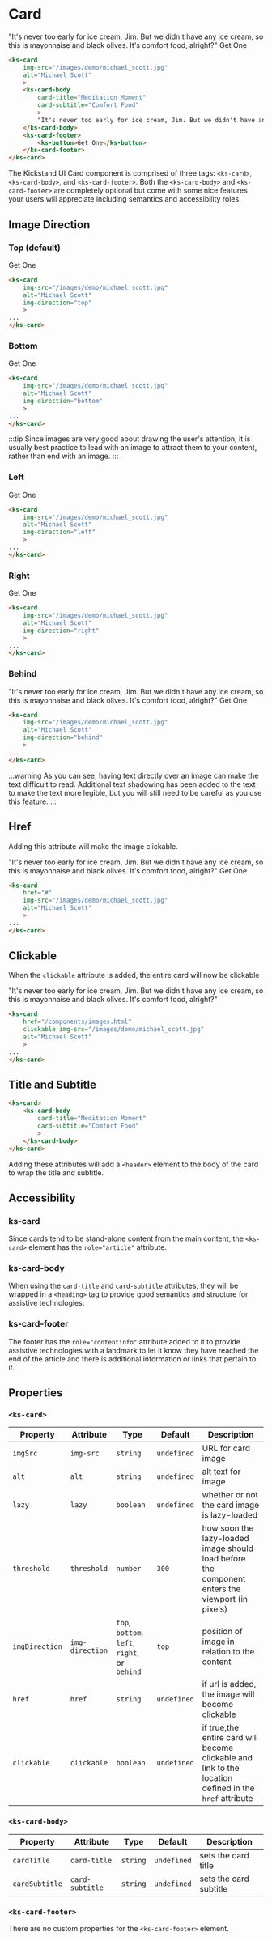 # Card

<div class="my-xl w-50 sm:w-75">
    <ks-card
        img-src="/images/demo/michael_scott.jpg"
        alt="Michael Scott"
        >
        <ks-card-body
            card-title="Meditation Moment"
            card-subtitle="Comfort Food"
            >
            "It's never too early for ice cream, Jim. But we didn't have any ice cream, so this is mayonnaise and black olives. It's comfort food, alright?"
        </ks-card-body>
        <ks-card-footer>
            <ks-button>Get One</ks-button>
        </ks-card-footer>
    </ks-card>
</div>

```html
<ks-card
    img-src="/images/demo/michael_scott.jpg"
    alt="Michael Scott"
    >
    <ks-card-body
        card-title="Meditation Moment"
        card-subtitle="Comfort Food"
        >
        "It's never too early for ice cream, Jim. But we didn't have any ice cream, so this is mayonnaise and black olives. It's comfort food, alright?"
    </ks-card-body>
    <ks-card-footer>
        <ks-button>Get One</ks-button>
    </ks-card-footer>
</ks-card>
```

The Kickstand UI Card component is comprised of three tags: `<ks-card>`, `<ks-card-body>`, and `<ks-card-footer>`. Both the `<ks-card-body>` and `<ks-card-footer>` are completely optional but come with some nice features your users will appreciate including semantics and accessibility roles.

## Image Direction

### Top (default)

<div>
    <ks-card img-src="/images/demo/michael_scott.jpg" alt="Michael Scott" class="w-40 mr-sm mb-sm">
        <ks-card-body card-title="Meditation Moment" card-subtitle="Comfort Food">
        </ks-card-body>
        <ks-card-footer>
            <ks-button>Get One</ks-button>
        </ks-card-footer>
    </ks-card>
</div>

```html
<ks-card 
    img-src="/images/demo/michael_scott.jpg"
    alt="Michael Scott"
    img-direction="top"
    >
...
</ks-card>
```

### Bottom

<div>
    <ks-card img-src="/images/demo/michael_scott.jpg" alt="Michael Scott" class="w-40 mr-sm mb-sm" img-direction="bottom">
        <ks-card-body card-title="Meditation Moment" card-subtitle="Comfort Food" img-display="bottom">
        </ks-card-body>
        <ks-card-footer>
            <ks-button>Get One</ks-button>
        </ks-card-footer>
    </ks-card>
</div>

```html
<ks-card
    img-src="/images/demo/michael_scott.jpg"
    alt="Michael Scott"
    img-direction="bottom"
    >
...
</ks-card>
```

:::tip
Since images are very good about drawing the user's attention, it is usually best practice to lead with an image to attract them to your content, rather than end with an image.
:::

### Left

<div>
    <ks-card img-src="/images/demo/michael_scott.jpg" alt="Michael Scott" class="mr-sm mb-sm" img-direction="left">
        <ks-card-body card-title="Meditation Moment" card-subtitle="Comfort Food">
        </ks-card-body>
        <ks-card-footer>
            <ks-button>Get One</ks-button>
        </ks-card-footer>
    </ks-card>
</div>

```html
<ks-card
    img-src="/images/demo/michael_scott.jpg"
    alt="Michael Scott"
    img-direction="left"
    >
...
</ks-card>
```

### Right

<div>
    <ks-card img-src="/images/demo/michael_scott.jpg" alt="Michael Scott" class="mr-sm mb-sm" img-direction="right">
        <ks-card-body card-title="Meditation Moment" card-subtitle="Comfort Food">
        </ks-card-body>
        <ks-card-footer>
            <ks-button>Get One</ks-button>
        </ks-card-footer>
    </ks-card>
</div>

```html
<ks-card
    img-src="/images/demo/michael_scott.jpg"
    alt="Michael Scott"
    img-direction="right"
    >
...
</ks-card>
```

### Behind

<div>
    <ks-card img-src="/images/demo/michael_scott.jpg" alt="Michael Scott" class="w-70 mr-sm mb-sm" img-direction="behind">
        <ks-card-body card-title="Meditation Moment" card-subtitle="Comfort Food" img-display="bottom">
            "It's never too early for ice cream, Jim. But we didn't have any ice cream, so this is mayonnaise and black olives. It's comfort food, alright?"
        </ks-card-body>
        <ks-card-footer>
            <ks-button>Get One</ks-button>
        </ks-card-footer>
    </ks-card>
</div>

```html
<ks-card
    img-src="/images/demo/michael_scott.jpg"
    alt="Michael Scott"
    img-direction="behind"
    >
...
</ks-card>
```

:::warning
As you can see, having text directly over an image can make the text difficult to read. Additional text shadowing has been added to the text to make the text more legible, but you will still need to be careful as you use this feature.
:::

## Href

Adding this attribute will make the image clickable.

<div>
    <ks-card img-src="/images/demo/michael_scott.jpg" alt="Michael Scott" class="w-50 mr-sm mb-sm" href="#">
        <ks-card-body card-title="Meditation Moment" card-subtitle="Comfort Food" img-display="bottom">
            "It's never too early for ice cream, Jim. But we didn't have any ice cream, so this is mayonnaise and black olives. It's comfort food, alright?"
        </ks-card-body>
        <ks-card-footer>
            <ks-button>Get One</ks-button>
        </ks-card-footer>
    </ks-card>
</div>

```html
<ks-card
    href="#"
    img-src="/images/demo/michael_scott.jpg"
    alt="Michael Scott"
    >
...
</ks-card>
```

## Clickable

When the `clickable` attribute is added, the entire card will now be clickable

<div>
    <ks-card img-src="/images/demo/michael_scott.jpg" alt="Michael Scott" class="w-50 mr-sm mb-sm" href="/components/images.html" clickable>
        <ks-card-body card-title="Meditation Moment" card-subtitle="Comfort Food" img-display="bottom">
            "It's never too early for ice cream, Jim. But we didn't have any ice cream, so this is mayonnaise and black olives. It's comfort food, alright?"
        </ks-card-body>
    </ks-card>
</div>

```html
<ks-card
    href="/components/images.html"
    clickable img-src="/images/demo/michael_scott.jpg"
    alt="Michael Scott"
    >
...
</ks-card>
```

## Title and Subtitle

<div class="w-50 mt-lg">
    <ks-card>
        <ks-card-body card-title="Meditation Moment" card-subtitle="Comfort Food"></ks-card-body>
    </ks-card>
</div>

```html
<ks-card>
    <ks-card-body
        card-title="Meditation Moment"
        card-subtitle="Comfort Food"
        >
    </ks-card-body>
</ks-card>
```

Adding these attributes will add a `<header>` element to the body of the card to wrap the title and subtitle.

## Accessibility

### ks-card

Since cards tend to be stand-alone content from the main content, the `<ks-card>` element has the `role="article"` attribute.

### ks-card-body

When using the `card-title` and `card-subtitle` attributes, they will be wrapped in a `<heading>` tag to provide good semantics and structure for assistive technologies.

### ks-card-footer

The footer has the `role="contentinfo"` attribute added to it to provide assistive technologies with a landmark to let it know they have reached the end of the article and there is additional information or links that pertain to it.

## Properties

### `<ks-card>`

| Property | Attribute | Type     | Default     | Description |
| -------- | --------- | -------- | ----------- | ----------- |
| `imgSrc`   | `img-src`    | `string` | `undefined` | URL for card image  |
| `alt`    | `alt`     | `string` | `undefined` | alt text for image |
| `lazy`    | `lazy`     | `boolean` | `undefined` | whether or not the card image is lazy-loaded |
| `threshold`    | `threshold`     | `number` | `300` | how soon the lazy-loaded image should load before the component enters the viewport (in pixels) |
| `imgDirection`    | `img-direction`     | `top`, `bottom`, `left`, `right`, or `behind` | `top` | position of image in relation to the content |
| `href`    | `href`     | `string` | `undefined` | if url is added, the image will become clickable |
| `clickable`    | `clickable`     | `boolean` | `undefined` | if true,the entire card will become clickable and link to the location defined in the `href` attribute |

### `<ks-card-body>`

| Property   | Attribute  | Type      | Default     | Description |
| ---------- | ---------- | --------- | ----------- | ----------- |
| `cardTitle` | `card-title` | `string` | `undefined`     | sets the card title |
| `cardSubtitle`  | `card-subtitle`  | `string`  | `undefined` | sets the card subtitle |

### `<ks-card-footer>`

There are no custom properties for the `<ks-card-footer>` element.
